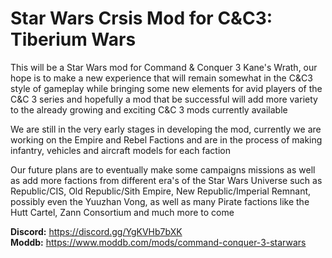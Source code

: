 # Star Wars Crsis Mod for C&C3: Tiberium Wars  
This will be a Star Wars mod for Command & Conquer 3 Kane's Wrath, our hope is to make a new experience that will remain somewhat in the C&C3 style of gameplay while bringing some new elements for avid players of the C&C 3 series and hopefully a mod that be successful will add more variety to the already growing and exciting C&C 3 mods currently available  

We are still in the very early stages in developing the mod, currently we are working on the Empire and Rebel Factions and are in the process of making infantry, vehicles and aircraft models for each faction  

Our future plans are to eventually make some campaigns missions as well as add more factions from different era's of the Star Wars Universe such as Republic/CIS, Old Republic/Sith Empire, New Republic/Imperial Remnant, possibly even the Yuuzhan Vong, as well as many Pirate factions like the Hutt Cartel, Zann Consortium and much more to come  

**Discord:**  https://discord.gg/YgKVHb7bXK  
**Moddb:** https://www.moddb.com/mods/command-conquer-3-starwars  
